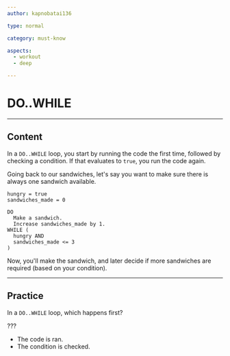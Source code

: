 ```yaml
---
author: kapnobatai136

type: normal

category: must-know

aspects:
  - workout
  - deep

---
```


# DO..WHILE

---
## Content

In a `DO..WHILE` loop, you start by running the code the first time, followed by checking a condition. If that evaluates to `true`, you run the code again.

Going back to our sandwiches, let's say you want to make sure there is always one sandwich available.

```plain-text
hungry = true
sandwiches_made = 0

DO
  Make a sandwich.
  Increase sandwiches_made by 1.
WHILE (
  hungry AND 
  sandwiches_made <= 3
)
```

Now, you'll make the sandwich, and later decide if more sandwiches are required (based on your condition).

---
## Practice

In a `DO..WHILE` loop, which happens first?

???

* The code is ran.
* The condition is checked.